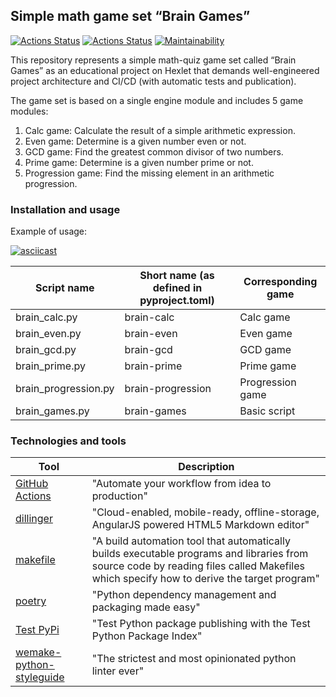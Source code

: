## Simple math game set “Brain Games”

[![Actions Status](https://github.com/drowsycoder/python-project-lvl1/actions/workflows/pyci.yml/badge.svg)](https://github.com/drowsycoder/python-project-lvl1/actions)
[![Actions Status](https://github.com/drowsycoder/python-project-lvl1/workflows/hexlet-check/badge.svg)](https://github.com/drowsycoder/python-project-lvl1/actions)
[![Maintainability](https://api.codeclimate.com/v1/badges/5c807ad06a69ea14ae57/maintainability)](https://codeclimate.com/github/drowsycoder/python-project-lvl1/maintainability)

This repository represents a simple math-quiz game set called “Brain Games” as
an educational project on Hexlet that demands well-engineered project
architecture and CI/CD (with automatic tests and publication).

The game set is based on a single engine module and includes 5 game modules:

1. Calc game: Calculate the result of a simple arithmetic expression.
2. Even game: Determine is a given number even or not.
3. GCD game: Find the greatest common divisor of two numbers.
4. Prime game: Determine is a given number prime or not.
5. Progression game: Find the missing element in an arithmetic progression.

### Installation and usage

Example of usage:

[![asciicast](https://asciinema.org/a/rZ0MTSgwIkQcuK1jEfgtRDHWq.svg)](https://asciinema.org/a/rZ0MTSgwIkQcuK1jEfgtRDHWq)

| Script name | Short name (as defined in pyproject.toml) | Corresponding game |
| ------ | ------ | ------ |
|brain_calc.py|brain-calc|Calc game|
|brain_even.py|brain-even|Even game|
|brain_gcd.py|brain-gcd|GCD game|
|brain_prime.py|brain-prime|Prime game|
|brain_progression.py|brain-progression|Progression game|
|brain_games.py|brain-games|Basic script|

### Technologies and tools

| Tool | Description |
| ------ | ------ |
| [GitHub Actions](https://github.com/features/actions) | "Automate your workflow from idea to production" |
| [dillinger](https://dillinger.io/) | "Cloud-enabled, mobile-ready, offline-storage, AngularJS powered HTML5 Markdown editor" |
| [makefile](https://en.wikipedia.org/wiki/Make_(software)) | "A build automation tool that automatically builds executable programs and libraries from source code by reading files called Makefiles which specify how to derive the target program" |
| [poetry](https://poetry.eustace.io/) | "Python dependency management and packaging made easy" |
| [Test PyPi](https://test.pypi.org/) | "Test Python package publishing with the Test Python Package Index" |
| [wemake-python-styleguide](https://github.com/wemake-services/wemake-python-styleguide) | "The strictest and most opinionated python linter ever" |
